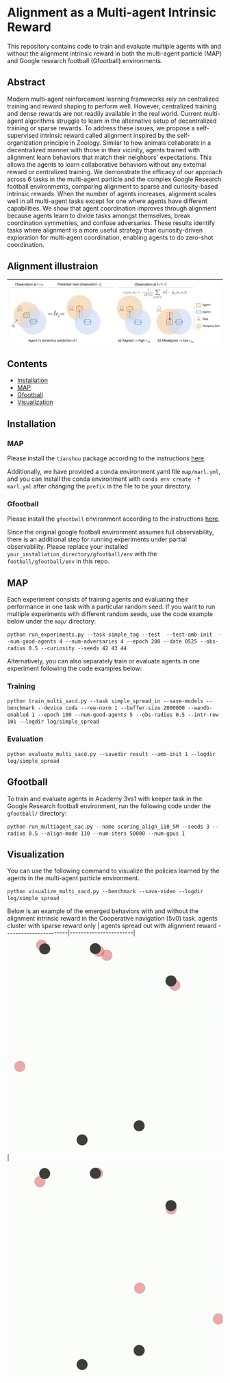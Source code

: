 # Alignment as a Multi-agent Intrinsic Reward

This repository contains code to train and evaluate multiple agents with and without 
the alignment intrinsic reward in both the multi-agent particle (MAP) and Google research 
football (Gfootball) environments.

## Abstract

Modern multi-agent reinforcement learning frameworks rely on centralized training and reward shaping to perform well.
However, centralized training and dense rewards are not readily available in the real world. 
Current multi-agent algorithms struggle to learn in the alternative setup of decentralized training or sparse rewards.
To address these issues, we propose a self-supervised intrinsic reward called alignment inspired by the self-organization principle in Zoology.
Similar to how animals collaborate in a decentralized manner with those in their vicinity, agents trained with alignment learn behaviors that match their neighbors' expectations.
This allows the agents to learn collaborative behaviors without any external reward or centralized training.
We demonstrate the efficacy of our approach across 6 tasks in the multi-agent particle and the complex Google Research football environments, comparing alignment to sparse and curiosity-based intrinsic rewards.
When the number of agents increases, alignment scales well in all multi-agent tasks except for one where agents have different capabilities.
We show that agent coordination improves through alignment because agents learn to divide tasks amongst themselves, break coordination symmetries, and confuse adversaries.
These results identify tasks where alignment is a more useful strategy than curiosity-driven exploration for multi-agent coordination, enabling agents to do zero-shot coordination.

## Alignment illustraion

| ![Alignment](docs/alignment.png) |
|:--:|

## Contents
- [Installation](#installation)
- [MAP](#map)
- [Gfootball](#gfootball)
- [Visualization](#visualization)

## Installation

### MAP

Please install the `tianshou` package according to the instructions [here](https://github.com/thu-ml/tianshou#installation). 

Additionally, we have provided a conda environment yaml file ```map/marl.yml```, and you can install the conda environment with ```conda env create -f marl.yml``` after changing the ```prefix``` in the file to be your directory.

### Gfootball

Please install the `gfootball` environment according to the instructions [here](https://github.com/google-research/football). 

Since the original google football environment assumes full observability, there is an additional step for running experiments under partial observability. Please replace your installed ```your_installation_directory/gfootball/env``` with the ```football/gfootball/env``` in this repo.

## MAP

Each experiment consists of training agents and evaluating their performance in one task with a particular random seed. 
If you want to run multiple experiments with different random seeds, use the code example below under the ```map/``` directory:

```
python run_experiments.py --task simple_tag --test  --test-amb-init  --num-good-agents 4 --num-adversaries 4 --epoch 200 --date 0525 --obs-radius 0.5 --curiosity --seeds 42 43 44
```
Alternatively, you can also separately train or evaluate agents in one experiment following the code examples below:

### Training

```
python train_multi_sacd.py --task simple_spread_in --save-models --benchmark --device cuda --rew-norm 1 --buffer-size 2000000 --wandb-enabled 1 --epoch 100 --num-good-agents 5 --obs-radius 0.5 --intr-rew 101 --logdir log/simple_spread
```

### Evaluation

```
python evaluate_multi_sacd.py --savedir result --amb-init 1 --logdir log/simple_spread
```

## Gfootball

To train and evaluate agents in Academy 3vs1 with keeper task in the Google Research football environment, run the following code under the ```gfootball/``` directory:

```
python run_multiagent_sac.py --name scoring_align_110_5M --seeds 3 --radius 0.5 --align-mode 110 --num-iters 50000 --num-gpus 1
```

## Visualization

You can use the following command to visualize the policies learned by the agents in the multi-agent particle environment.

```
python visualize_multi_sacd.py --benchmark --save-video --logdir log/simple_spread
```

Below is an example of the emerged behaviors with and without the alignment intrinsic reward in the Cooperative navigation (5v0) task.
agents cluster with sparse reward only | agents spread out with alignment reward
-----------------------|-----------------------|
![](docs/coop_nav_sparse.gif)| ![](docs/coop_nav_align.gif)

